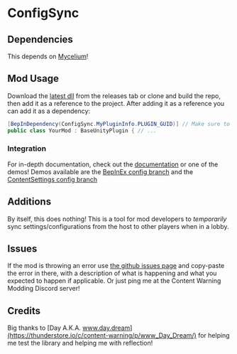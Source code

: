 # ConfigSync

## Dependencies
This depends on [Mycelium](https://github.com/RugbugRedfern/Mycelium-Networking-For-Content-Warning)!  

## Mod Usage
Download the [latest dll](https://github.com/NotestQ/ConfigSync/releases/latest) from the releases tab or clone and build the repo, then add it as a reference to the project. After adding it as a reference you can add it as a dependency:  
```cs
[BepInDependency(ConfigSync.MyPluginInfo.PLUGIN_GUID)] // Make sure to specify if it's a soft or a hard dependency! BepInEx sets dependencies to hard by default.
public class YourMod : BaseUnityPlugin { // ...
```  

### Integration
For in-depth documentation, check out the [documentation](https://github.com/NotestQ/ConfigSync/wiki/ConfigSync-Documentation) or one of the demos! Demos available are the [BepInEx config branch](https://github.com/NotestQ/ConfigSync-Demo/tree/master) and the [ContentSettings config branch](https://github.com/NotestQ/ConfigSync-Demo/tree/feat_ContentSettingsCompatibility)

## Additions
By itself, this does nothing! This is a tool for mod developers to _temporarily_ sync settings/configurations from the host to other players when in a lobby.

## Issues
If the mod is throwing an error use [the github issues page](https://github.com/NotestQ/ConfigSync/issues) and copy-paste the error in there, with a description of what is happening and what you expected to happen if applicable. Or just ping me at the Content Warning Modding Discord server!

## Credits
Big thanks to [Day A.K.A. www.day.dream](https://thunderstore.io/c/content-warning/p/www_Day_Dream/) for helping me test the library and helping me with reflection!
